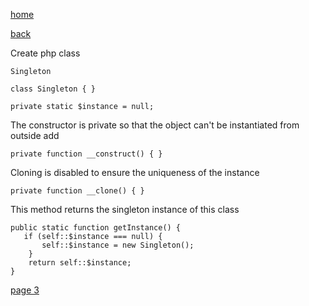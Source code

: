 [home](./page01.md)

[back](./page01.md)

Create php class
```
Singleton
```

```
class Singleton { }
```


```
private static $instance = null;
```
The constructor is private so that the object can't be instantiated from outside
add

```
private function __construct() { }
```

Cloning is disabled to ensure the uniqueness of the instance

```
private function __clone() { }
```

This method returns the singleton instance of this class
```
public static function getInstance() {
   if (self::$instance === null) {
       self::$instance = new Singleton();
    }
    return self::$instance;
}
```



[page 3](./page03.md)
